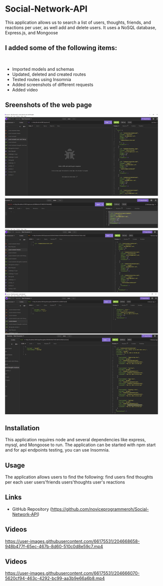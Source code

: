 # Social-Network-API

This application allows us to search a list of users, thoughts, friends, and reactions per user, as well add and delete users. It uses a NoSQL database, Express.js, and Mongoose

## I added some of the following items: <br />
<br />

- Imported models and schemas
- Updated, deleted and created routes
- Tested routes using Insomnia
- Added screenshots of different requests
- Added video



## Sreenshots of the web page ##

![This is an image](./Assets/getusers.JPG)
![This is an image](./Assets/deleteuser.jpg)
![This is an image](./Assets/addfriend.JPG)
![This is an image](./Assets/addthought.JPG)
![This is an image](./Assets/addreaction.JPG)


## Installation ##
This application requires node and several dependencies like express, mysql, and Mongoose to run. The application can be started with npm start and for api endpoints testing, you can use Insomnia. 

## Usage ##
The application allows users to find the following: 
find users
find thoughts per each user
users'friends 
users'thoughts
user's reactions

## Links ##
- GitHub Repository
(https://github.com/noviceprogrammeroh/Social-Network-API)


## Videos ##
https://user-images.githubusercontent.com/66175531/204668658-948b477f-65ec-467b-8d60-510c0d8e59c7.mp4
## Videos ##
https://user-images.githubusercontent.com/66175531/204666070-5620cf94-463c-4292-bc99-aa3b9e66a6b8.mp4







